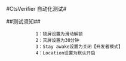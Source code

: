 
#CtsVerifier 自动化测试#

##测试须知##

               1：锁屏设置为滑动解锁                                               
               2：灭屏设置为30分钟                                                
               3：Stay awake设置为关闭【开发者模式】                              
               4：Location设置为默认开启    
